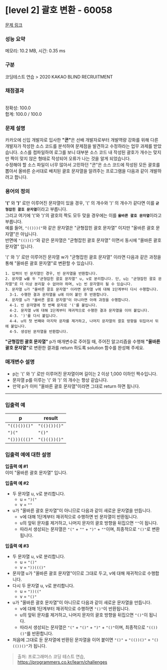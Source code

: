 # [level 2] 괄호 변환 - 60058 

[문제 링크](https://school.programmers.co.kr/learn/courses/30/lessons/60058) 

### 성능 요약

메모리: 10.2 MB, 시간: 0.35 ms

### 구분

코딩테스트 연습 > 2020 KAKAO BLIND RECRUITMENT

### 채점결과

<br/>정확성: 100.0<br/>합계: 100.0 / 100.0

### 문제 설명

<p style="user-select: auto;">카카오에 신입 개발자로 입사한 <strong style="user-select: auto;">"콘"</strong>은 선배 개발자로부터 개발역량 강화를 위해 다른 개발자가 작성한 소스 코드를 분석하여 문제점을 발견하고 수정하라는 업무 과제를 받았습니다. 소스를 컴파일하여 로그를 보니 대부분 소스 코드 내 작성된 괄호가 개수는 맞지만 짝이 맞지 않은 형태로 작성되어 오류가 나는 것을 알게 되었습니다.<br style="user-select: auto;">
수정해야 할 소스 파일이 너무 많아서 고민하던 "콘"은 소스 코드에 작성된 모든 괄호를 뽑아서 올바른 순서대로 배치된 괄호 문자열을 알려주는 프로그램을 다음과 같이 개발하려고 합니다.</p>

<h3 style="user-select: auto;">용어의 정의</h3>

<p style="user-select: auto;"><strong style="user-select: auto;">'('</strong> 와 <strong style="user-select: auto;">')'</strong> 로만 이루어진 문자열이 있을 경우, '(' 의 개수와 ')' 의 개수가 같다면 이를 <strong style="user-select: auto;"><code style="user-select: auto;">균형잡힌 괄호 문자열</code></strong>이라고 부릅니다.<br style="user-select: auto;">
그리고 여기에 '('와 ')'의 괄호의 짝도 모두 맞을 경우에는 이를 <strong style="user-select: auto;"><code style="user-select: auto;">올바른 괄호 문자열</code></strong>이라고 부릅니다.<br style="user-select: auto;">
예를 들어, <code style="user-select: auto;">"(()))("</code>와 같은 문자열은 "균형잡힌 괄호 문자열" 이지만 "올바른 괄호 문자열"은 아닙니다.<br style="user-select: auto;">
반면에 <code style="user-select: auto;">"(())()"</code>와 같은 문자열은 "균형잡힌 괄호 문자열" 이면서 동시에 "올바른 괄호 문자열" 입니다.</p>

<p style="user-select: auto;">'(' 와 ')' 로만 이루어진 문자열 w가 "균형잡힌 괄호 문자열" 이라면 다음과 같은 과정을 통해 "올바른 괄호 문자열"로 변환할 수 있습니다.</p>
<div class="highlight" style="user-select: auto;"><pre class="codehilite" style="user-select: auto;"><code style="user-select: auto;">1. 입력이 빈 문자열인 경우, 빈 문자열을 반환합니다. 
2. 문자열 w를 두 "균형잡힌 괄호 문자열" u, v로 분리합니다. 단, u는 "균형잡힌 괄호 문자열"로 더 이상 분리할 수 없어야 하며, v는 빈 문자열이 될 수 있습니다. 
3. 문자열 u가 "올바른 괄호 문자열" 이라면 문자열 v에 대해 1단계부터 다시 수행합니다. 
  3-1. 수행한 결과 문자열을 u에 이어 붙인 후 반환합니다. 
4. 문자열 u가 "올바른 괄호 문자열"이 아니라면 아래 과정을 수행합니다. 
  4-1. 빈 문자열에 첫 번째 문자로 '('를 붙입니다. 
  4-2. 문자열 v에 대해 1단계부터 재귀적으로 수행한 결과 문자열을 이어 붙입니다. 
  4-3. ')'를 다시 붙입니다. 
  4-4. u의 첫 번째와 마지막 문자를 제거하고, 나머지 문자열의 괄호 방향을 뒤집어서 뒤에 붙입니다. 
  4-5. 생성된 문자열을 반환합니다.
</code></pre></div>
<p style="user-select: auto;"><strong style="user-select: auto;">"균형잡힌 괄호 문자열"</strong> p가 매개변수로 주어질 때, 주어진 알고리즘을 수행해 <strong style="user-select: auto;">"올바른 괄호 문자열"</strong>로 변환한 결과를 return 하도록 solution 함수를 완성해 주세요.</p>

<h3 style="user-select: auto;">매개변수 설명</h3>

<ul style="user-select: auto;">
<li style="user-select: auto;">p는 '(' 와 ')' 로만 이루어진 문자열이며 길이는 2 이상 1,000 이하인 짝수입니다.</li>
<li style="user-select: auto;">문자열 p를 이루는 '(' 와 ')' 의 개수는 항상 같습니다.</li>
<li style="user-select: auto;">만약 p가 이미 "올바른 괄호 문자열"이라면 그대로 return 하면 됩니다.</li>
</ul>

<hr style="user-select: auto;">

<h3 style="user-select: auto;">입출력 예</h3>
<table class="table" style="user-select: auto;">
        <thead style="user-select: auto;"><tr style="user-select: auto;">
<th style="user-select: auto;">p</th>
<th style="user-select: auto;">result</th>
</tr>
</thead>
        <tbody style="user-select: auto;"><tr style="user-select: auto;">
<td style="user-select: auto;"><code style="user-select: auto;">"(()())()"</code></td>
<td style="user-select: auto;"><code style="user-select: auto;">"(()())()"</code></td>
</tr>
<tr style="user-select: auto;">
<td style="user-select: auto;"><code style="user-select: auto;">")("</code></td>
<td style="user-select: auto;"><code style="user-select: auto;">"()"</code></td>
</tr>
<tr style="user-select: auto;">
<td style="user-select: auto;"><code style="user-select: auto;">"()))((()"</code></td>
<td style="user-select: auto;"><code style="user-select: auto;">"()(())()"</code></td>
</tr>
</tbody>
      </table>
<h3 style="user-select: auto;">입출력 예에 대한 설명</h3>

<p style="user-select: auto;"><strong style="user-select: auto;">입출력 예 #1</strong><br style="user-select: auto;">
이미 "올바른 괄호 문자열" 입니다.</p>

<p style="user-select: auto;"><strong style="user-select: auto;">입출력 예 #2</strong></p>

<ul style="user-select: auto;">
<li style="user-select: auto;">두 문자열 u, v로 분리합니다.

<ul style="user-select: auto;">
<li style="user-select: auto;">u = <code style="user-select: auto;">")("</code></li>
<li style="user-select: auto;">v = <code style="user-select: auto;">""</code></li>
</ul></li>
<li style="user-select: auto;">u가 "올바른 괄호 문자열"이 아니므로 다음과 같이 새로운 문자열을 만듭니다.

<ul style="user-select: auto;">
<li style="user-select: auto;">v에 대해 1단계부터 재귀적으로 수행하면 빈 문자열이 반환됩니다.</li>
<li style="user-select: auto;">u의 앞뒤 문자를 제거하고, 나머지 문자의 괄호 방향을 뒤집으면 <code style="user-select: auto;">""</code>이 됩니다.</li>
<li style="user-select: auto;">따라서 생성되는 문자열은 <code style="user-select: auto;">"("</code> + <code style="user-select: auto;">""</code> + <code style="user-select: auto;">")"</code> + <code style="user-select: auto;">""</code>이며, 최종적으로 <code style="user-select: auto;">"()"</code>로 변환됩니다.</li>
</ul></li>
</ul>

<p style="user-select: auto;"><strong style="user-select: auto;">입출력 예 #3</strong></p>

<ul style="user-select: auto;">
<li style="user-select: auto;">두 문자열 u, v로 분리합니다.

<ul style="user-select: auto;">
<li style="user-select: auto;">u =  <code style="user-select: auto;">"()"</code></li>
<li style="user-select: auto;">v =  <code style="user-select: auto;">"))((()"</code></li>
</ul></li>
<li style="user-select: auto;">문자열 u가 "올바른 괄호 문자열"이므로 그대로 두고, v에 대해 재귀적으로 수행합니다.</li>
<li style="user-select: auto;">다시 두 문자열 u, v로 분리합니다.

<ul style="user-select: auto;">
<li style="user-select: auto;">u = <code style="user-select: auto;">"))(("</code></li>
<li style="user-select: auto;">v = <code style="user-select: auto;">"()"</code></li>
</ul></li>
<li style="user-select: auto;">u가 "올바른 괄호 문자열"이 아니므로 다음과 같이 새로운 문자열을 만듭니다.

<ul style="user-select: auto;">
<li style="user-select: auto;">v에 대해 1단계부터 재귀적으로 수행하면 <code style="user-select: auto;">"()"</code>이 반환됩니다.</li>
<li style="user-select: auto;">u의 앞뒤 문자를 제거하고, 나머지 문자의 괄호 방향을 뒤집으면 <code style="user-select: auto;">"()"</code>이 됩니다.</li>
<li style="user-select: auto;">따라서 생성되는 문자열은 <code style="user-select: auto;">"("</code> + <code style="user-select: auto;">"()"</code> + <code style="user-select: auto;">")"</code> + <code style="user-select: auto;">"()"</code>이며, 최종적으로 <code style="user-select: auto;">"(())()"</code>를 반환합니다.</li>
</ul></li>
<li style="user-select: auto;">처음에 그대로 둔 문자열에 반환된 문자열을 이어 붙이면 <code style="user-select: auto;">"()"</code> + <code style="user-select: auto;">"(())()"</code> = <code style="user-select: auto;">"()(())()"</code>가 됩니다.</li>
</ul>


> 출처: 프로그래머스 코딩 테스트 연습, https://programmers.co.kr/learn/challenges